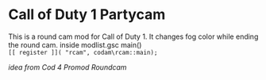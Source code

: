 # Call of Duty 1 Partycam
This is a round cam mod for Call of Duty 1. It changes fog color while ending the round cam.
inside modlist.gsc main()
<br>
`[[ register ]]( "rcam", codam\rcam::main);`
<br>

*idea from Cod 4 Promod Roundcam*
